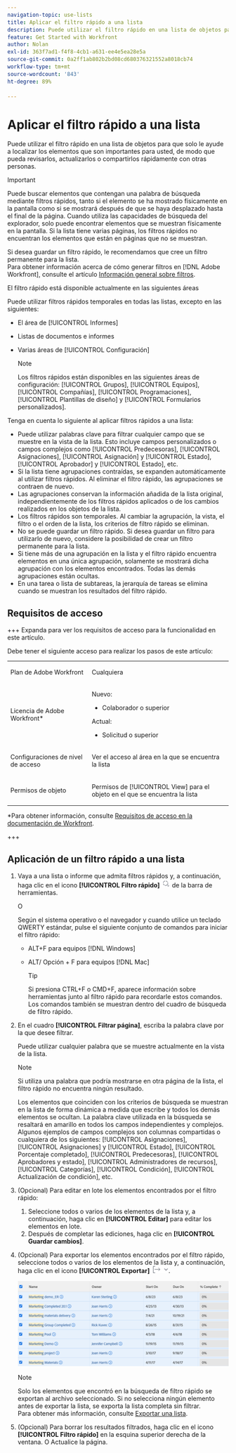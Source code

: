 ```yaml
---
navigation-topic: use-lists
title: Aplicar el filtro rápido a una lista
description: Puede utilizar el filtro rápido en una lista de objetos para que solo le ayude a localizar los elementos que son importantes para usted, de modo que pueda revisarlos, actualizarlos o compartirlos rápidamente con otras personas.
feature: Get Started with Workfront
author: Nolan
exl-id: 363f7ad1-f4f8-4cb1-a631-ee4e5ea28e5a
source-git-commit: 0a2ff1ab802b2bd08cd680376321552a8018cb74
workflow-type: tm+mt
source-wordcount: '843'
ht-degree: 89%

---
```


# Aplicar el filtro rápido a una lista

<!--Audited:11/2024-->

Puede utilizar el filtro rápido en una lista de objetos para que solo le ayude a localizar los elementos que son importantes para usted, de modo que pueda revisarlos, actualizarlos o compartirlos rápidamente con otras personas.

>[!IMPORTANT]
>
>Puede buscar elementos que contengan una palabra de búsqueda mediante filtros rápidos, tanto si el elemento se ha mostrado físicamente en la pantalla como si se mostrará después de que se haya desplazado hasta el final de la página. Cuando utiliza las capacidades de búsqueda del explorador, solo puede encontrar elementos que se muestran físicamente en la pantalla. Si la lista tiene varias páginas, los filtros rápidos no encuentran los elementos que están en páginas que no se muestran.

Si desea guardar un filtro rápido, le recomendamos que cree un filtro permanente para la lista.\
Para obtener información acerca de cómo generar filtros en [!DNL Adobe Workfront], consulte el artículo [Información general sobre filtros](../../../reports-and-dashboards/reports/reporting-elements/filters-overview.md).

El filtro rápido está disponible actualmente en las siguientes áreas


Puede utilizar filtros rápidos temporales en todas las listas, excepto en las siguientes:

* El área de [!UICONTROL Informes]
* Listas de documentos e informes
* Varias áreas de [!UICONTROL Configuración]

  >[!NOTE]
  >
  >Los filtros rápidos están disponibles en las siguientes áreas de configuración: [!UICONTROL Grupos], [!UICONTROL Equipos], [!UICONTROL Compañías], [!UICONTROL Programaciones], [!UICONTROL Plantillas de diseño] y [!UICONTROL Formularios personalizados].


Tenga en cuenta lo siguiente al aplicar filtros rápidos a una lista:

* Puede utilizar palabras clave para filtrar cualquier campo que se muestre en la vista de la lista. Esto incluye campos personalizados o campos complejos como [!UICONTROL Predecesoras], [!UICONTROL Asignaciones], [!UICONTROL Asignación] y [!UICONTROL Estado], [!UICONTROL Aprobador] y [!UICONTROL Estado], etc.
* Si la lista tiene agrupaciones contraídas, se expanden automáticamente al utilizar filtros rápidos. Al eliminar el filtro rápido, las agrupaciones se contraen de nuevo.
* Las agrupaciones conservan la información añadida de la lista original, independientemente de los filtros rápidos aplicados o de los cambios realizados en los objetos de la lista.
* Los filtros rápidos son temporales. Al cambiar la agrupación, la vista, el filtro o el orden de la lista, los criterios de filtro rápido se eliminan.
* No se puede guardar un filtro rápido. Si desea guardar un filtro para utilizarlo de nuevo, considere la posibilidad de crear un filtro permanente para la lista.
* Si tiene más de una agrupación en la lista y el filtro rápido encuentra elementos en una única agrupación, solamente se mostrará dicha agrupación con los elementos encontrados. Todas las demás agrupaciones están ocultas.
* En una tarea o lista de subtareas, la jerarquía de tareas se elimina cuando se muestran los resultados del filtro rápido.

## Requisitos de acceso

+++ Expanda para ver los requisitos de acceso para la funcionalidad en este artículo.

Debe tener el siguiente acceso para realizar los pasos de este artículo:

<table style="table-layout:auto"> 
 <col> 
 <col> 
 <tbody> 
  <tr> 
   <td role="rowheader">Plan de Adobe Workfront</td> 
   <td> <p>Cualquiera</p> </td> 
  </tr> 
  <tr> 
   <td role="rowheader">Licencia de Adobe Workfront*</td> 
   <td> 
    <p>Nuevo:</p>
   <ul><li><p>Colaborador o superior </p></li>
   </ul>

<p>Actual:</p>
   <ul><li><p>Solicitud o superior</p></li>
    </ul></td> 
  </tr> 
  <tr> 
   <td role="rowheader">Configuraciones de nivel de acceso</td> 
   <td> <p>Ver el acceso al área en la que se encuentra la lista</p></td> 
  </tr> 
  <tr> 
   <td role="rowheader">Permisos de objeto</td> 
   <td> <p>Permisos de [!UICONTROL View] para el objeto en el que se encuentra la lista</p>  </td> 
  </tr> 
 </tbody> 
</table>

*Para obtener información, consulte [Requisitos de acceso en la documentación de Workfront](/help/quicksilver/administration-and-setup/add-users/access-levels-and-object-permissions/access-level-requirements-in-documentation.md).

+++


## Aplicación de un filtro rápido a una lista

1. Vaya a una lista o informe que admita filtros rápidos y, a continuación, haga clic en el icono **[!UICONTROL Filtro rápido]** ![Icono de filtro rápido](assets/qs-quick-filter-icon.png) de la barra de herramientas.

   O

   Según el sistema operativo o el navegador y cuando utilice un teclado QWERTY estándar, pulse el siguiente conjunto de comandos para iniciar el filtro rápido:

   * ALT+F para equipos [!DNL Windows]
   * ALT/ Opción + F para equipos [!DNL Mac]

     >[!TIP]
     >
     >Si presiona CTRL+F o CMD+F, aparece información sobre herramientas junto al filtro rápido para recordarle estos comandos. Los comandos también se muestran dentro del cuadro de búsqueda de filtro rápido.

1. En el cuadro **[!UICONTROL Filtrar página]**, escriba la palabra clave por la que desee filtrar.

   Puede utilizar cualquier palabra que se muestre actualmente en la vista de la lista.

   >[!NOTE]
   >
   >Si utiliza una palabra que podría mostrarse en otra página de la lista, el filtro rápido no encuentra ningún resultado.

   Los elementos que coinciden con los criterios de búsqueda se muestran en la lista de forma dinámica a medida que escribe y todos los demás elementos se ocultan. La palabra clave utilizada en la búsqueda se resaltará en amarillo en todos los campos independientes y complejos. Algunos ejemplos de campos complejos son columnas compartidas o cualquiera de los siguientes: [!UICONTROL Asignaciones], [!UICONTROL Asignaciones] y [!UICONTROL Estado], [!UICONTROL Porcentaje completado], [!UICONTROL Predecesoras], [!UICONTROL Aprobadores y estado], [!UICONTROL Administradores de recursos], [!UICONTROL Categorías], [!UICONTROL Condición], [!UICONTROL Actualización de condición], etc.

1. (Opcional) Para editar en lote los elementos encontrados por el filtro rápido:

   1. Seleccione todos o varios de los elementos de la lista y, a continuación, haga clic en **[!UICONTROL Editar]** para editar los elementos en lote.
   1. Después de completar las ediciones, haga clic en **[!UICONTROL Guardar cambios]**.

1. (Opcional) Para exportar los elementos encontrados por el filtro rápido, seleccione todos o varios de los elementos de la lista y, a continuación, haga clic en el icono **[!UICONTROL Exportar]** ![Icono Exportar](assets/export.png).

   ![select_all_projects_with_highlight__1_.png](assets/select-all-projects-with-highlight--1--350x173.png)

   >[!NOTE]
   >
   >Solo los elementos que encontró en la búsqueda de filtro rápido se exportan al archivo seleccionado. Si no selecciona ningún elemento antes de exportar la lista, se exporta la lista completa sin filtrar.\
   >Para obtener más información, consulte [Exportar una lista](../../../workfront-basics/navigate-workfront/use-lists/export-lists.md).

1. (Opcional) Para borrar los resultados filtrados, haga clic en el icono **[!UICONTROL Filtro rápido]** en la esquina superior derecha de la ventana.
O
Actualice la página.
